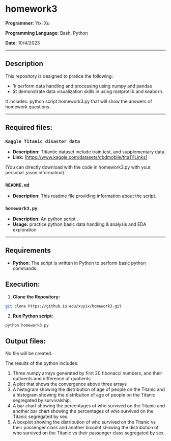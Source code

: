 # homework3


**Programmer:** Yixi Xu

**Programming Language:** Bash, Python

**Date:** 10/4/2023

---

## Description

This repository is designed to pratice the following:
- **1:** perform data handling and processing using numpy and pandas
- **2:** demonstrate data visualization skills in using matprotlib and seaborn.

It includes: python script homework3.py that will show the answers of homework questions.

---
## Required files:

### `Kaggle Titanic disaster data`
- **Description:** Titiantic dataset include train,test, and supplementary data.
- **Link:** [https://www.kaggle.com/datasets/dbdmobile/tita111Links]

(You can directly download with the code in homework3.py with your personal .jason information)

### `README.md`
- **Description:** This readme file providing information about the script.
### `homework3.py`
- **Description:** An python script .
- **Usage:** practice python basic data handling & analysis and EDA exploration
---

## Requirements
- **Python:** The script is written in Python to perform basic python commands.

## Execution:
1. **Clone the Repository:**  
  ```bash
git clone https://github.iu.edu/xuyix/homework3.git
  ```

2. **Run Python script:**
  ```bash
python homework3.py
  ```


## Output files:

No file will be created. 

The results of the python includes:

1. Three numpy arrays generated by first 20 fibonacci numbers, and their qutioents and difference of quotients 
2. A plot that shows the convergence above three arrays
3. A histogram showing the distribution of age of people on the Titanic and a histogram showing the distribution of age of people on the Titanic segregated by survivalship.
4. A bar chart showing the percentages of who survived on the Titanic and another bar chart showing the percentages of who survived on the Titanic segregated by sex.
5. A boxplot showing the distribution of who survived on the Titanic vs their passenger class and another boxplot showing the distribution of who survived on the Titanic vs their passenger class segregated by sex.

